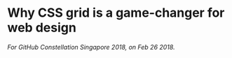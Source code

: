 # Why CSS grid is a game-changer for web design

*For GitHub Constellation Singapore 2018, on Feb 26 2018.*
